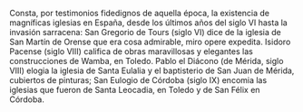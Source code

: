 Consta, por testimonios fidedignos de aquella época, la existencia de magníficas iglesias en España, desde los últimos años del siglo VI hasta la invasión sarracena:
San Gregorio de Tours (siglo VI) dice de la iglesia de San Martín de Orense que era cosa admirable, miro opere expedita.
Isidoro Pacense (siglo VIII) califica de obras maravillosas y elegantes las construcciones de Wamba, en Toledo.
Pablo el Diácono (de Mérida, siglo VIII) elogia la iglesia de Santa Eulalia y el baptisterio de San Juan de Mérida, cubiertos de pinturas; San Eulogio de Córdoba (siglo IX) encomia las iglesias que fueron de Santa Leocadia, en Toledo y de San Félix en Córdoba.
